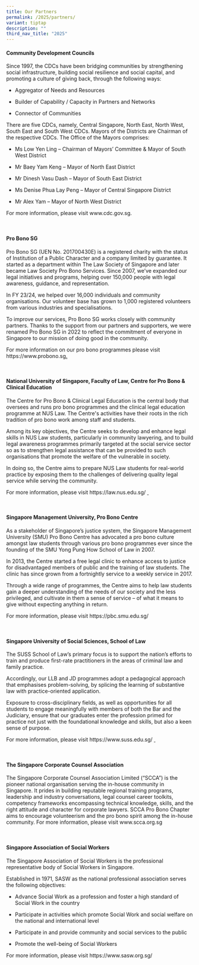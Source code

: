 ```yaml
---
title: Our Partners
permalink: /2025/partners/
variant: tiptap
description: ""
third_nav_title: "2025"
---
```

<h4><strong>Community Development Councils</strong></h4>
<p>Since 1997, the CDCs have been bridging communities by strengthening social
infrastructure, building social resilience and social capital, and promoting
a culture of giving back, through the following ways:</p>
<ul data-tight="true" class="tight">
<li>
<p>Aggregator of Needs and Resources</p>
</li>
<li>
<p>Builder of Capability / Capacity in Partners and Networks</p>
</li>
<li>
<p>Connector of Communities</p>
</li>
</ul>
<p>There are five CDCs, namely, Central Singapore, North East, North West,
South East and South West CDCs. Mayors of the Districts are Chairman of
the respective CDCs. The Office of the Mayors comprises:</p>
<ul data-tight="true" class="tight">
<li>
<p>Ms Low Yen Ling – Chairman of Mayors’ Committee &amp; Mayor of South West
District</p>
</li>
<li>
<p>Mr Baey Yam Keng – Mayor of North East District</p>
</li>
<li>
<p>Mr Dinesh Vasu Dash – Mayor of South East District</p>
</li>
<li>
<p>Ms Denise Phua Lay Peng – Mayor of Central Singapore District</p>
</li>
<li>
<p>Mr Alex Yam – Mayor of North West District</p>
</li>
</ul>
<p>For more information, please visit <a rel="noopener noreferrer nofollow" target="_blank">www.cdc.gov.sg</a>.</p>
<p>​</p>
<h4><strong>Pro Bono SG</strong></h4>
<p>Pro Bono SG (UEN No. 201700430E) is a registered charity with the status
of Institution of a Public Character and a company limited by guarantee.
It started as a department within The Law Society of Singapore and later
became Law Society Pro Bono Services. Since 2007, we’ve expanded our legal
initiatives and programs, helping over 150,000 people with legal awareness,
guidance, and representation.</p>
<p>In FY 23/24, we helped over 16,000 individuals and community organisations.
Our volunteer base has grown to 1,000 registered volunteers from various
industries and specialisations.</p>
<p>To improve our services, Pro Bono SG works closely with community partners.
Thanks to the support from our partners and supporters, we were renamed
Pro Bono SG in 2022 to reflect the commitment of everyone in Singapore
to our mission of doing good in the community.</p>
<p>For more information on our pro bono programmes&nbsp;please visit&nbsp;
<a rel="noopener noreferrer nofollow" target="_blank">https://www.probono.sg</a><a href="https://www.probono.sg." rel="noopener noreferrer nofollow" target="_blank">.</a>
</p>
<p>&nbsp;</p>
<h4><strong>National University of Singapore, Faculty of Law, Centre for Pro Bono &amp; Clinical Education</strong></h4>
<p>The Centre for Pro Bono &amp; Clinical Legal Education is the central
body that oversees and runs pro bono programmes and the clinical legal
education programme at NUS Law. The Centre's activities have their roots
in the rich tradition of pro bono work among staff and students.</p>
<p>Among its key objectives, the Centre seeks to develop and enhance legal
skills in NUS Law students, particularly in community lawyering, and to
build legal awareness programmes primarily targeted at the social service
sector so as to strengthen legal assistance that can be provided to such
organisations that promote the welfare of the vulnerable in society.</p>
<p>In doing so, the Centre aims to prepare NUS Law students for real-world
practice by exposing them to the challenges of delivering quality legal
service while serving the community.&nbsp;</p>
<p>For more information, please visit&nbsp;<a rel="noopener noreferrer nofollow" target="_blank">https://law.nus.edu.sg/</a>
<a href="https://law.nus.edu.sg/%C2%A0" rel="noopener noreferrer nofollow" target="_blank">&nbsp;</a>
</p>
<p>​</p>
<h4><strong>Singapore Management University, Pro Bono Centre</strong></h4>
<p>As a stakeholder of Singapore’s justice system, the Singapore Management
University (SMU) Pro Bono Centre has advocated a pro bono culture amongst
law students through various pro bono programmes ever since the founding
of the SMU Yong Pung How School of Law in 2007.&nbsp;</p>
<p>In 2013, the Centre started a free legal clinic to enhance access to justice
for disadvantaged members of public and the training of law students. The
clinic has since grown from a fortnightly service to a weekly service in
2017.</p>
<p>Through a wide range of programmes, the Centre aims to help law students
gain a deeper understanding of the needs of our society and the less privileged,
and cultivate in them a sense of service – of what it means to give without
expecting anything in return.</p>
<p>​For more information, please visit&nbsp;<a rel="noopener noreferrer nofollow" target="_blank">https://pbc.smu.edu.sg/</a>
</p>
<p>​</p>
<h4><strong>Singapore University of Social Sciences, School of Law</strong></h4>
<p>The SUSS School of Law’s primary focus is to support the nation’s efforts
to train and produce first-rate practitioners in the areas of criminal
law and family practice.</p>
<p>Accordingly, our LLB and JD programmes adopt a pedagogical approach that
emphasises problem-solving, by splicing the learning of substantive law
with practice-oriented application.</p>
<p>Exposure to cross-disciplinary fields, as well as opportunities for all
students to engage meaningfully with members of both the Bar and the Judiciary,
ensure that our graduates enter the profession primed for practice not
just with the foundational knowledge and skills, but also a keen sense
of purpose.</p>
<p>For more information, please visit&nbsp;<a rel="noopener noreferrer nofollow" target="_blank">https://www.suss.edu.sg/</a>
<a href="https://www.suss.edu.sg/%C2%A0" rel="noopener noreferrer nofollow" target="_blank">&nbsp;</a>
</p>
<p>​</p>
<h4><strong>The Singapore Corporate Counsel Association</strong></h4>
<p>The Singapore Corporate Counsel Association Limited (“SCCA”) is the pioneer
national organisation&nbsp;serving the in-house community in Singapore.&nbsp;It
prides in building reputable regional training programs, leadership and
industry conversations, legal counsel career toolkits, competency frameworks
encompassing technical knowledge, skills, and the right attitude and character
for corporate lawyers. SCCA Pro Bono Chapter aims to encourage volunteerism
and the pro bono spirit among the in-house community. For more information,
please visit&nbsp;<a rel="noopener noreferrer nofollow" target="_blank">www.scca.org.sg</a>
</p>
<p>&nbsp;</p>
<h4><strong>Singapore Association of Social Workers</strong></h4>
<p>The Singapore Association of Social Workers is the professional representative
body of Social Workers in Singapore.</p>
<p>Established in 1971, SASW as the national professional association serves
the following objectives:</p>
<ul data-tight="true" class="tight">
<li>
<p>Advance Social Work as a profession and foster a high standard of Social
Work in the country</p>
</li>
<li>
<p>Participate in activities which promote Social Work and social welfare
on the national and international level</p>
</li>
<li>
<p>Participate in and provide community and social services to the public</p>
</li>
<li>
<p>Promote the well-being of Social Workers</p>
</li>
</ul>
<p>For more information, please visit&nbsp;<a rel="noopener noreferrer nofollow" target="_blank">https://www.sasw.org.sg/</a>
</p>
